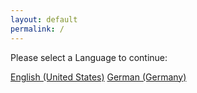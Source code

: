 ```yaml
---
layout: default
permalink: /
---
```


Please select a Language to continue:

[English (United States)](https://tfngamesofficial.github.io/en-US/home)
[German (Germany)](https://tfngamesofficial.github.io/de/home)

<div class="alert alert-danger>
    More languages will be available later!
</div>
